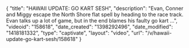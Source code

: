 {
    "title": "HAWAII UPDATE: GO KART SESH",
    "description": "Evan, Conner and Miggy escape the North Shore flat spell by heading to the race track. Evan talks up a lot of game, but in the end blames his faulty go kart ...",
    "videoid": "158618",
    "date_created": "1398292496",
    "date_modified": "1418181332",
    "type": "captivate",
    "layout": "video",
    "url": "\/v\/hawaii-update-go-kart-sesh\/158618"
}